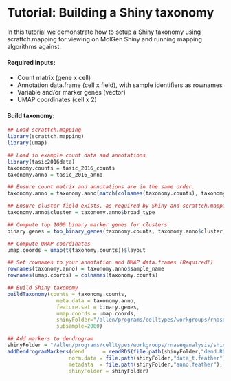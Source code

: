 # Tutorial: Building a Shiny taxonomy 

In this tutorial we demonstrate how to setup a Shiny taxonomy using scrattch.mapping for viewing on MolGen Shiny and running mapping algorithms against. 

#### Required inputs:

* Count matrix (gene x cell)
* Annotation data.frame (cell x field), with sample identifiers as rownames
* Variable and/or marker genes (vector)
* UMAP coordinates (cell x 2)

#### Build taxonomy:

```R
## Load scrattch.mapping
library(scrattch.mapping)
library(umap)

## Load in example count data and annotations
library(tasic2016data)
taxonomy.counts = tasic_2016_counts
taxonomy.anno = tasic_2016_anno

## Ensure count matrix and annotations are in the same order.
taxonomy.anno = taxonomy.anno[match(colnames(taxonomy.counts), taxonomy.anno$sample_name),]

## Ensure cluster field exists, as required by Shiny and scrattch.mapping.
taxonomy.anno$cluster = taxonomy.anno$broad_type

## Compute top 1000 binary marker genes for clusters
binary.genes = top_binary_genes(taxonomy.counts, taxonomy.anno$cluster, 1000)

## Compute UMAP coordinates
umap.coords = umap(t(taxonomy.counts))$layout

## Set rownames to your annotation and UMAP data.frames (Required!)
rownames(taxonomy.anno) = taxonomy.anno$sample_name
rownames(umap.coords) = colnames(taxonomy.counts)

## Build Shiny taxonomy 
buildTaxonomy(counts = taxonomy.counts,
                meta.data = taxonomy.anno,
                feature.set = binary.genes,
                umap.coords = umap.coords,
                shinyFolder="/allen/programs/celltypes/workgroups/rnaseqanalysis/shiny/10x_seq/tasic_2016",
                subsample=2000)

## Add markers to dendrogram
shinyFolder = "/allen/programs/celltypes/workgroups/rnaseqanalysis/shiny/10x_seq/tasic_2016"
addDendrogramMarkers(dend      = readRDS(file.path(shinyFolder,"dend.RData")), 
                    norm.data = file.path(shinyFolder,"data_t.feather"),
                    metadata  = file.path(shinyFolder,"anno.feather"),
                    shinyFolder = shinyFolder)
```
